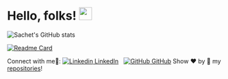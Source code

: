 # Hello, folks! <img src="https://raw.githubusercontent.com/MartinHeinz/MartinHeinz/master/wave.gif" width="30px">

![Sachet's GitHub stats](https://github-readme-stats.vercel.app/api?username=sachetutekar&show_icons=true&theme=tokyonight&hide=stars,issues&show_icons=true)

[![Readme Card](https://github-readme-stats.vercel.app/api/pin/?username=anuraghazra&repo=github-readme-stats&custom_title=IPSVIP&show_owner=True)](https://github.com/sachetutekar/-IPSVIP/blob/main/README.md)

Connect with me🤝: [![Linkedin](https://i.stack.imgur.com/gVE0j.png) LinkedIn](https://www.linkedin.com/in/sachetutekar/)
&nbsp;
[![GitHub](https://i.stack.imgur.com/tskMh.png) GitHub](https://github.com/sachetutekar)
Show ❤️ by 🌟 my [repositories](https://github.com/sachetutekar?tab=repositories)!

<!--
**sachetutekar/sachetutekar** is a ✨ _special_ ✨ repository because its `README.md` (this file) appears on your GitHub profile.

Here are some ideas to get you started:

- 🔭 I’m currently working on ...
- 🌱 I’m currently learning ...
- 👯 I’m looking to collaborate on ...
- 🤔 I’m looking for help with ...
- 💬 Ask me about ...
- 📫 How to reach me: ...
- 😄 Pronouns: ...
- ⚡ Fun fact: ...
-->
